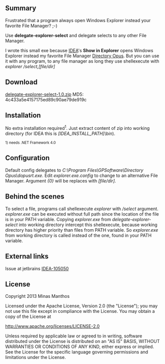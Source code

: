 ## Summary ##

Frustrated that a program always open Windows Explorer instead your favorite File Manager? ;-)

Use **delegate-explorer-select** and delegate selects to any other File Manager.

I wrote this small exe because [IDEA](http://www.jetbrains.com/idea/)'s **Show in Explorer** opens Windows Explorer instead my favorite File Manager [Directory Opus](http://www.gpsoft.com.au/). But you can use it with any program, to any file manager as long they use shellexecute with _explorer /select,[file/dir]_

## Download ##

[delegate-explorer-select-1.0.zip](../../releases/download/1.0/delegate-explorer-select-1.0.zip)
MD5: 4c433a5e4157175ed89c90ae79de919c

## Installation ##

No extra installation required<sup>1</sup>. Just extract content of zip into working directory (for IDEA this is _[IDEA\_INSTALL\_PATH]\bin_).

<sup>1) needs .NET Framework 4.0</sup>

## Configuration ##

Default config delegates to _C:\Program Files\GPSoftware\Directory Opus\dopusrt.exe_.
Edit _explorer.exe.config_ to change to an alternative File Manager. Argument _{0}_ will be replaces with _[file/dir]_.

## Behind the scenes ##

To select a file, programs call shellexecute _explorer_ with _/select_ argument. _explorer.exe_ can be executed without full path since the location of the file is in your PATH variable. Copying _explorer.exe_ from _delegate-explorer-select_ into working directory intercept this shellexecute, because working directory has higher priority than files from PATH variable. So _explorer.exe_ from working directory is called instead of the one, found in your PATH variable.

## External links ###
Issue at jetbrains [IDEA-105050](https://youtrack.jetbrains.com/issue/IDEA-105050)

## License ##

Copyright 2013 Minas Manthos

Licensed under the Apache License, Version 2.0 (the "License");
you may not use this file except in compliance with the License.
You may obtain a copy of the License at

http://www.apache.org/licenses/LICENSE-2.0

Unless required by applicable law or agreed to in writing, software
distributed under the License is distributed on an "AS IS" BASIS,
WITHOUT WARRANTIES OR CONDITIONS OF ANY KIND, either express or implied.
See the License for the specific language governing permissions and
limitations under the License.
